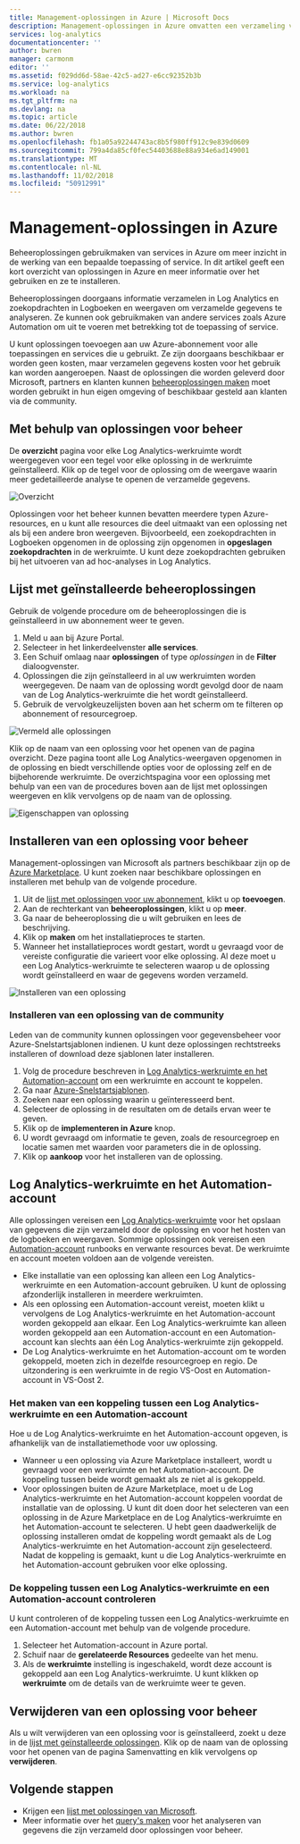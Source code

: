 ```yaml
---
title: Management-oplossingen in Azure | Microsoft Docs
description: Management-oplossingen in Azure omvatten een verzameling van logica, visualisatie en gegevensverzameling gegevensverzamelingsregels waarmee metrische gegevens gedraaid rondom een specifiek probleemgebied.  In dit artikel bevat informatie over het installeren en gebruiken van oplossingen voor beheer.
services: log-analytics
documentationcenter: ''
author: bwren
manager: carmonm
editor: ''
ms.assetid: f029dd6d-58ae-42c5-ad27-e6cc92352b3b
ms.service: log-analytics
ms.workload: na
ms.tgt_pltfrm: na
ms.devlang: na
ms.topic: article
ms.date: 06/22/2018
ms.author: bwren
ms.openlocfilehash: fb1a05a92244743ac8b5f980ff912c9e839d0609
ms.sourcegitcommit: 799a4da85cf0fec54403688e88a934e6ad149001
ms.translationtype: MT
ms.contentlocale: nl-NL
ms.lasthandoff: 11/02/2018
ms.locfileid: "50912991"
---
```

# <a name="management-solutions-in-azure"></a>Management-oplossingen in Azure
Beheeroplossingen gebruikmaken van services in Azure om meer inzicht in de werking van een bepaalde toepassing of service. In dit artikel geeft een kort overzicht van oplossingen in Azure en meer informatie over het gebruiken en ze te installeren.

Beheeroplossingen doorgaans informatie verzamelen in Log Analytics en zoekopdrachten in Logboeken en weergaven om verzamelde gegevens te analyseren. Ze kunnen ook gebruikmaken van andere services zoals Azure Automation om uit te voeren met betrekking tot de toepassing of service.

U kunt oplossingen toevoegen aan uw Azure-abonnement voor alle toepassingen en services die u gebruikt. Ze zijn doorgaans beschikbaar er worden geen kosten, maar verzamelen gegevens kosten voor het gebruik kan worden aangeroepen. Naast de oplossingen die worden geleverd door Microsoft, partners en klanten kunnen [beheeroplossingen maken](../monitoring/monitoring-solutions-creating.md) moet worden gebruikt in hun eigen omgeving of beschikbaar gesteld aan klanten via de community.

## <a name="using-management-solutions"></a>Met behulp van oplossingen voor beheer
De **overzicht** pagina voor elke Log Analytics-werkruimte wordt weergegeven voor een tegel voor elke oplossing in de werkruimte geïnstalleerd. Klik op de tegel voor de oplossing om de weergave waarin meer gedetailleerde analyse te openen de verzamelde gegevens.

![Overzicht](media/monitoring-solutions/overview.png)

Oplossingen voor het beheer kunnen bevatten meerdere typen Azure-resources, en u kunt alle resources die deel uitmaakt van een oplossing net als bij een andere bron weergeven. Bijvoorbeeld, een zoekopdrachten in Logboeken opgenomen in de oplossing zijn opgenomen in **opgeslagen zoekopdrachten** in de werkruimte. U kunt deze zoekopdrachten gebruiken bij het uitvoeren van ad hoc-analyses in Log Analytics.

## <a name="list-installed-management-solutions"></a>Lijst met geïnstalleerde beheeroplossingen 
Gebruik de volgende procedure om de beheeroplossingen die is geïnstalleerd in uw abonnement weer te geven.

1. Meld u aan bij Azure Portal.
2. Selecteer in het linkerdeelvenster **alle services**.
3. Een Schuif omlaag naar **oplossingen** of type *oplossingen* in de **Filter** dialoogvenster.
4. Oplossingen die zijn geïnstalleerd in al uw werkruimten worden weergegeven. De naam van de oplossing wordt gevolgd door de naam van de Log Analytics-werkruimte die het wordt geïnstalleerd.
1. Gebruik de vervolgkeuzelijsten boven aan het scherm om te filteren op abonnement of resourcegroep.


![Vermeld alle oplossingen](media/monitoring-solutions/list-solutions-all.png)

Klik op de naam van een oplossing voor het openen van de pagina overzicht. Deze pagina toont alle Log Analytics-weergaven opgenomen in de oplossing en biedt verschillende opties voor de oplossing zelf en de bijbehorende werkruimte. De overzichtspagina voor een oplossing met behulp van een van de procedures boven aan de lijst met oplossingen weergeven en klik vervolgens op de naam van de oplossing.

![Eigenschappen van oplossing](media/monitoring-solutions/solution-properties.png)



## <a name="install-a-management-solution"></a>Installeren van een oplossing voor beheer
Management-oplossingen van Microsoft als partners beschikbaar zijn op de [Azure Marketplace](https://azuremarketplace.microsoft.com). U kunt zoeken naar beschikbare oplossingen en installeren met behulp van de volgende procedure.

1. Uit de [lijst met oplossingen voor uw abonnement](#list-installed-management-solutions), klikt u op **toevoegen**. 
1. Aan de rechterkant van **beheeroplossingen**, klikt u op **meer**. 
1. Ga naar de beheeroplossing die u wilt gebruiken en lees de beschrijving.
1. Klik op **maken** om het installatieproces te starten.
1. Wanneer het installatieproces wordt gestart, wordt u gevraagd voor de vereiste configuratie die varieert voor elke oplossing. Al deze moet u een Log Analytics-werkruimte te selecteren waarop u de oplossing wordt geïnstalleerd en waar de gegevens worden verzameld. 

![Installeren van een oplossing](media/monitoring-solutions/install-solution.png)

### <a name="install-a-solution-from-the-community"></a>Installeren van een oplossing van de community
Leden van de community kunnen oplossingen voor gegevensbeheer voor Azure-Snelstartsjablonen indienen. U kunt deze oplossingen rechtstreeks installeren of download deze sjablonen later installeren.

1. Volg de procedure beschreven in [Log Analytics-werkruimte en het Automation-account](#log-analytics-workspace-and-automation-account) om een werkruimte en account te koppelen.
2. Ga naar [Azure-Snelstartsjablonen](https://azure.microsoft.com/documentation/templates/). 
3. Zoeken naar een oplossing waarin u geïnteresseerd bent.
4. Selecteer de oplossing in de resultaten om de details ervan weer te geven.
5. Klik op de **implementeren in Azure** knop.
6. U wordt gevraagd om informatie te geven, zoals de resourcegroep en locatie samen met waarden voor parameters die in de oplossing.
7. Klik op **aankoop** voor het installeren van de oplossing.


## <a name="log-analytics-workspace-and-automation-account"></a>Log Analytics-werkruimte en het Automation-account
Alle oplossingen vereisen een [Log Analytics-werkruimte](../log-analytics/log-analytics-manage-access.md) voor het opslaan van gegevens die zijn verzameld door de oplossing en voor het hosten van de logboeken en weergaven. Sommige oplossingen ook vereisen een [Automation-account](../automation/automation-security-overview.md#automation-account-overview) runbooks en verwante resources bevat. De werkruimte en account moeten voldoen aan de volgende vereisten.

* Elke installatie van een oplossing kan alleen een Log Analytics-werkruimte en een Automation-account gebruiken. U kunt de oplossing afzonderlijk installeren in meerdere werkruimten.
* Als een oplossing een Automation-account vereist, moeten klikt u vervolgens de Log Analytics-werkruimte en het Automation-account worden gekoppeld aan elkaar. Een Log Analytics-werkruimte kan alleen worden gekoppeld aan een Automation-account en een Automation-account kan slechts aan één Log Analytics-werkruimte zijn gekoppeld.
* De Log Analytics-werkruimte en het Automation-account om te worden gekoppeld, moeten zich in dezelfde resourcegroep en regio. De uitzondering is een werkruimte in de regio VS-Oost en Automation-account in VS-Oost 2.

### <a name="creating-a-link-between-a-log-analytics-workspace-and-automation-account"></a>Het maken van een koppeling tussen een Log Analytics-werkruimte en een Automation-account
Hoe u de Log Analytics-werkruimte en het Automation-account opgeven, is afhankelijk van de installatiemethode voor uw oplossing.

* Wanneer u een oplossing via Azure Marketplace installeert, wordt u gevraagd voor een werkruimte en het Automation-account. De koppeling tussen beide wordt gemaakt als ze niet al is gekoppeld.
* Voor oplossingen buiten de Azure Marketplace, moet u de Log Analytics-werkruimte en het Automation-account koppelen voordat de installatie van de oplossing. U kunt dit doen door het selecteren van een oplossing in de Azure Marketplace en de Log Analytics-werkruimte en het Automation-account te selecteren. U hebt geen daadwerkelijk de oplossing installeren omdat de koppeling wordt gemaakt als de Log Analytics-werkruimte en het Automation-account zijn geselecteerd. Nadat de koppeling is gemaakt, kunt u die Log Analytics-werkruimte en het Automation-account gebruiken voor elke oplossing.

### <a name="verifying-the-link-between-a-log-analytics-workspace-and-automation-account"></a>De koppeling tussen een Log Analytics-werkruimte en een Automation-account controleren
U kunt controleren of de koppeling tussen een Log Analytics-werkruimte en een Automation-account met behulp van de volgende procedure.

1. Selecteer het Automation-account in Azure portal.
1. Schuif naar de **gerelateerde Resources** gedeelte van het menu.
1. Als de **werkruimte** instelling is ingeschakeld, wordt deze account is gekoppeld aan een Log Analytics-werkruimte. U kunt klikken op **werkruimte** om de details van de werkruimte weer te geven.

## <a name="remove-a-management-solution"></a>Verwijderen van een oplossing voor beheer
Als u wilt verwijderen van een oplossing voor is geïnstalleerd, zoekt u deze in de [lijst met geïnstalleerde oplossingen](#list-installed-management-solutions). Klik op de naam van de oplossing voor het openen van de pagina Samenvatting en klik vervolgens op **verwijderen**.




## <a name="next-steps"></a>Volgende stappen
* Krijgen een [lijst met oplossingen van Microsoft](monitoring-solutions-inventory.md).
* Meer informatie over het [query's maken](../log-analytics/log-analytics-log-search.md) voor het analyseren van gegevens die zijn verzameld door oplossingen voor beheer.

